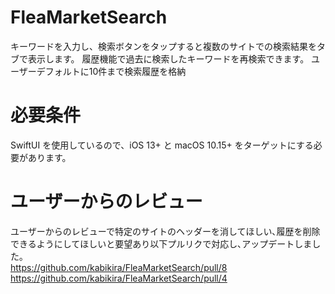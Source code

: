 # FleaMarketSearch
キーワードを入力し、検索ボタンをタップすると複数のサイトでの検索結果をタブで表示します。
履歴機能で過去に検索したキーワードを再検索できます。
ユーザーデフォルトに10件まで検索履歴を格納
# 必要条件
SwiftUI を使用しているので、iOS 13+ と macOS 10.15+ をターゲットにする必要があります。

# ユーザーからのレビュー  
ユーザーからのレビューで特定のサイトのヘッダーを消してほしい､履歴を削除できるようにしてほしいと要望あり以下プルリクで対応し､アップデートしました｡  
https://github.com/kabikira/FleaMarketSearch/pull/8  
https://github.com/kabikira/FleaMarketSearch/pull/4  
